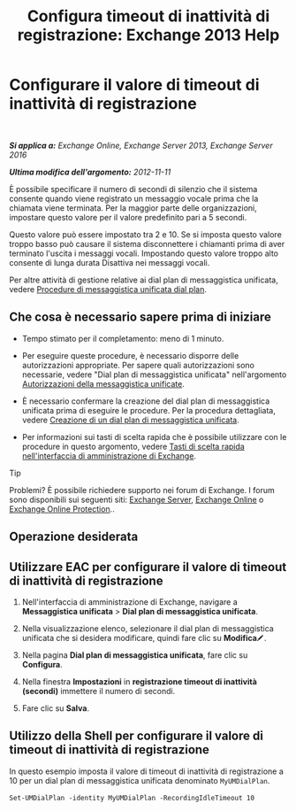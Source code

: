 ﻿---
title: 'Configura timeout di inattività di registrazione: Exchange 2013 Help'
TOCTitle: Configurare il valore di timeout di inattività di registrazione
ms:assetid: a7fb9a09-fde9-447d-ad2c-95598405e99b
ms:mtpsurl: https://technet.microsoft.com/it-it/library/Ee423550(v=EXCHG.150)
ms:contentKeyID: 50481388
ms.date: 05/22/2018
mtps_version: v=EXCHG.150
ms.translationtype: MT
---

# Configurare il valore di timeout di inattività di registrazione

 

_**Si applica a:** Exchange Online, Exchange Server 2013, Exchange Server 2016_

_**Ultima modifica dell'argomento:** 2012-11-11_

È possibile specificare il numero di secondi di silenzio che il sistema consente quando viene registrato un messaggio vocale prima che la chiamata viene terminata. Per la maggior parte delle organizzazioni, impostare questo valore per il valore predefinito pari a 5 secondi.

Questo valore può essere impostato tra 2 e 10. Se si imposta questo valore troppo basso può causare il sistema disconnettere i chiamanti prima di aver terminato l'uscita i messaggi vocali. Impostando questo valore troppo alto consente di lunga durata Disattiva nei messaggi vocali.

Per altre attività di gestione relative ai dial plan di messaggistica unificata, vedere [Procedure di messaggistica unificata dial plan](um-dial-plan-procedures-exchange-2013-help.md).

## Che cosa è necessario sapere prima di iniziare

  - Tempo stimato per il completamento: meno di 1 minuto.

  - Per eseguire queste procedure, è necessario disporre delle autorizzazioni appropriate. Per sapere quali autorizzazioni sono necessarie, vedere "Dial plan di messaggistica unificata" nell'argomento [Autorizzazioni della messaggistica unificate](unified-messaging-permissions-exchange-2013-help.md).

  - È necessario confermare la creazione del dial plan di messaggistica unificata prima di eseguire le procedure. Per la procedura dettagliata, vedere [Creazione di un dial plan di messaggistica unificata](create-a-um-dial-plan-exchange-2013-help.md).

  - Per informazioni sui tasti di scelta rapida che è possibile utilizzare con le procedure in questo argomento, vedere [Tasti di scelta rapida nell'interfaccia di amministrazione di Exchange](keyboard-shortcuts-in-the-exchange-admin-center-exchange-online-protection-help.md).


> [!TIP]
> Problemi? È possibile richiedere supporto nei forum di Exchange. I forum sono disponibili sui seguenti siti: <A href="https://go.microsoft.com/fwlink/p/?linkid=60612">Exchange Server</A>, <A href="https://go.microsoft.com/fwlink/p/?linkid=267542">Exchange Online</A> o <A href="https://go.microsoft.com/fwlink/p/?linkid=285351">Exchange Online Protection</A>..



## Operazione desiderata

## Utilizzare EAC per configurare il valore di timeout di inattività di registrazione

1.  Nell'interfaccia di amministrazione di Exchange, navigare a **Messaggistica unificata** \> **Dial plan di messaggistica unificata**.

2.  Nella visualizzazione elenco, selezionare il dial plan di messaggistica unificata che si desidera modificare, quindi fare clic su **Modifica**![Icona Modifica](images/JJ218640.6f53ccb2-1f13-4c02-bea0-30690e6ea71d(EXCHG.150).gif "Icona Modifica").

3.  Nella pagina **Dial plan di messaggistica unificata**, fare clic su **Configura**.

4.  Nella finestra **Impostazioni** in **registrazione timeout di inattività (secondi)** immettere il numero di secondi.

5.  Fare clic su **Salva**.

## Utilizzo della Shell per configurare il valore di timeout di inattività di registrazione

In questo esempio imposta il valore di timeout di inattività di registrazione a 10 per un dial plan di messaggistica unificata denominato `MyUMDialPlan`.

    Set-UMDialPlan -identity MyUMDialPlan -RecordingIdleTimeout 10

